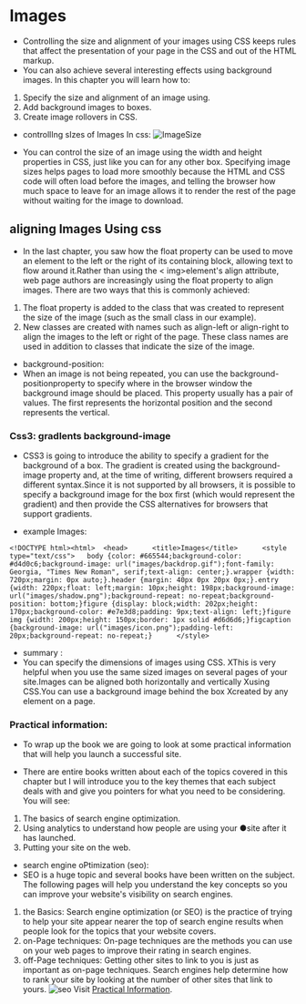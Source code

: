 # Images 
* Controlling the size and alignment of your images using CSS keeps rules that affect the presentation of your page in the CSS and out of the HTML markup.
* You can also achieve several interesting effects using background images. In this chapter you will learn how to:
1. Specify the size and alignment of an image using.
2. Add background images to boxes.
3. Create image rollovers in CSS.
 
* controllIng sIzes of Images In css:
![ImageSize](https://slideplayer.com/slide/15265880/92/images/3/CONTROLLING+SIZES+OF+IMAGES+USING+CSS.jpg)
 
* You can control the size of an image using the width and height properties in CSS, just like you can for any other box. Specifying image sizes helps pages to load more smoothly because the HTML and CSS code will often load before the images, and telling the browser how much space to leave for an image allows it to render the rest of the page without waiting for the image to download.
 
## aligning Images Using css 
* In the last chapter, you saw how the float property can be used to move an element to the left or the right of its containing block, allowing text to flow around it.Rather than using the < img>element's align attribute, web page authors are increasingly using the float property to align images. There are two ways that this is commonly achieved:
1. The float property is added to the class that was created to represent the size of the image (such as the small class in our example).
2.  New classes are created with names such as align-left or align-right to align the images to the left or right of the page. These class names are used in addition to classes that indicate the size of the image.
 
* background-position: 
* When an image is not being repeated, you can use the background-positionproperty to specify where in the browser window the background image should be placed. This property usually has a pair of values. The first represents the horizontal position and the second represents the vertical.
### Css3: gradIents background-image
* CSS3 is going to introduce the ability to specify a gradient for the background of a box. The gradient is created using the background-image property and, at the time of writing, different browsers required a different syntax.Since it is not supported by all browsers, it is possible to specify a background image for the box first (which would represent the gradient) and then provide the CSS alternatives for browsers that support gradients.
 
* example Images:
```
<!DOCTYPE html><html>  <head>      <title>Images</title>      <style type="text/css">   body {color: #665544;background-color: #d4d0c6;background-image: url("images/backdrop.gif");font-family: Georgia, "Times New Roman", serif;text-align: center;}.wrapper {width: 720px;margin: 0px auto;}.header {margin: 40px 0px 20px 0px;}.entry {width: 220px;float: left;margin: 10px;height: 198px;background-image: url("images/shadow.png");background-repeat: no-repeat;background-position: bottom;}figure {display: block;width: 202px;height: 170px;background-color: #e7e3d8;padding: 9px;text-align: left;}figure img {width: 200px;height: 150px;border: 1px solid #d6d6d6;}figcaption {background-image: url("images/icon.png");padding-left: 20px;background-repeat: no-repeat;}      </style>
``` 
* summary :
* You can specify the dimensions of images using CSS. XThis is very helpful when you use the same sized images on several pages of your site.Images can be aligned both horizontally and vertically Xusing CSS.You can use a background image behind the box Xcreated by any element on a page. 
 
### Practical information:
* To wrap up the book we are going to look at some practical information that will help you launch a successful site.
 
* There are entire books written about each of the topics covered in this chapter but I will introduce you to the key themes that each subject deals with and give you pointers for what you need to be considering. You will see:
1. The basics of search engine optimization.
2. Using analytics to understand how people are using your ●site after it has launched.
3. Putting your site on the web.
 
* search engine oPtimization (seo):
* SEO is a huge topic and several books have been written on the subject. The following pages will help you understand the key concepts so you can improve your website's visibility on search engines. 
1. the Basics: Search engine optimization (or SEO) is the practice of trying to help your site appear nearer the top of search engine results when people look for the topics that your website covers.
2. on-Page techniques: On-page techniques are the methods you can use on your web pages to improve their rating in search engines.
3. off-Page techniques: Getting other sites to link to you is just as important as on-page techniques. Search engines help determine how to rank your site by looking at the number of other sites that link to yours.
![seo](https://wordstream-files-prod.s3.amazonaws.com/s3fs-public/images/media/images/on-page-seo-versus-off-page-seo-visual.jpg)
Visit [Practical Information](https://www.oreilly.com/library/view/html-css/9781118206911/25_chapter-19.html).
